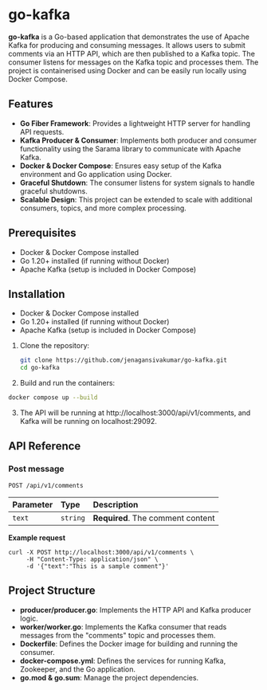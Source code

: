 
# go-kafka

**go-kafka** is a Go-based application that demonstrates the use of Apache Kafka for producing and consuming messages. It allows users to submit comments via an HTTP API, which are then published to a Kafka topic. The consumer listens for messages on the Kafka topic and processes them. The project is containerised using Docker and can be easily run locally using Docker Compose.


## Features

- **Go Fiber Framework**: Provides a lightweight HTTP server for handling API requests.
- **Kafka Producer & Consumer**: Implements both producer and consumer functionality using the Sarama library to communicate with Apache Kafka.
- **Docker & Docker Compose**: Ensures easy setup of the Kafka environment and Go application using Docker.
- **Graceful Shutdown**: The consumer listens for system signals to handle graceful shutdowns.
- **Scalable Design**: This project can be extended to scale with additional consumers, topics, and more complex processing.

## Prerequisites

- Docker & Docker Compose installed
- Go 1.20+ installed (if running without Docker)
- Apache Kafka (setup is included in Docker Compose)

## Installation

- Docker & Docker Compose installed
- Go 1.20+ installed (if running without Docker)
- Apache Kafka (setup is included in Docker Compose)

1. Clone the repository:
   ```bash
   git clone https://github.com/jenagansivakumar/go-kafka.git
   cd go-kafka 
2. Build and run the containers:

```bash
docker compose up --build
```
3. The API will be running at http://localhost:3000/api/v1/comments, and Kafka 
will be running on localhost:29092.
## API Reference

### Post message

```http
POST /api/v1/comments
```

| Parameter | Type     | Description                |
| :-------- | :------- | :------------------------- |
| `text` | `string` |**Required**. The comment content|

**Example request**
```
curl -X POST http://localhost:3000/api/v1/comments \
     -H "Content-Type: application/json" \
     -d '{"text":"This is a sample comment"}'

```

## Project Structure

- **producer/producer.go**: Implements the HTTP API and Kafka producer logic.
- **worker/worker.go**: Implements the Kafka consumer that reads messages from the "comments" topic and processes them.
- **Dockerfile**: Defines the Docker image for building and running the consumer.
- **docker-compose.yml**: Defines the services for running Kafka, Zookeeper, and the Go application.
- **go.mod & go.sum**: Manage the project dependencies.
